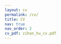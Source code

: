 ```yaml
---
layout: cv
permalink: /cv/
title: CV
nav: true
nav_order: 2
cv_pdf: zihan_hu_cv.pdf
---
```

